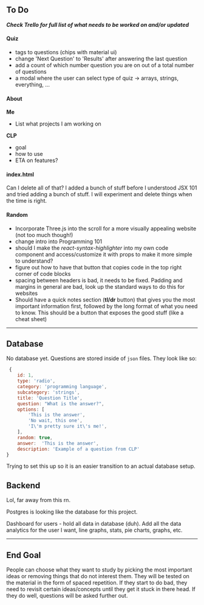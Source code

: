 ## To Do

***Check Trello for full list of what needs to be worked on and/or updated***

#### Quiz

- tags to questions (chips with material ui)
- change 'Next Question' to 'Results' after answering the last question
- add a count of which number question you are on out of a total number of questions
- a modal where the user can select type of quiz -> arrays, strings, everything, ...

#### About

**Me**
- List what projects I am working on

**CLP**
- goal
- how to use
- ETA on features?

#### index.html

Can I delete all of that? I added a bunch of stuff before I understood JSX 101 and tried adding a bunch of stuff. I will experiment and delete things when the time is right. 

#### Random

- Incorporate Three.js into the scroll for a more visually appealing website (not too much though!)
- change intro into Programming 101
- should I make the *react-syntax-highlighter* into my own code component and access/customize it with props to make it more simple to understand?
- figure out how to have that button that copies code in the top right corner of code blocks
- spacing between headers is bad, it needs to be fixed. Padding and margins in general are bad, look up the standard ways to do this for websites
- Should have a quick notes section (**tl/dr** button) that gives you the most important information first, followed by the long format of what you need to know. This should be a button that exposes the good stuff (like a cheat sheet)

---

## Database

No database yet. Questions are stored inside of <code>json</code> files. They look like so: 

```javascript
 {
    id: 1,
    type: 'radio',
    category: 'programming language',
    subcategory: 'strings',
    title: 'Question Title',
    question: "What is the answer?",
    options: [
        'This is the answer',
        'No wait, this one',
        'I\'m pretty sure it\'s me!',
    ],
    random: true,
    answer:  'This is the answer',
    description: 'Example of a question from CLP'
}      
```

Trying to set this up so it is an easier transition to an actual database setup. 

## Backend

Lol, far away from this rn.

Postgres is looking like the database for this project. 

Dashboard for users - hold all data in database (duh). Add all the data analytics for the user I want, line graphs, stats, pie charts, graphs, etc.

---

## End Goal

People can choose what they want to study by picking the most important ideas or removing things that do not interest them. They will be tested on the material in the form of spaced repetition. If they start to do bad, they need to revisit certain ideas/concepts until they get it stuck in there head. If they do well, questions will be asked further out. 